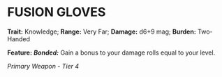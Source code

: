 # FUSION GLOVES

**Trait:** Knowledge; **Range:** Very Far; **Damage:** d6+9 mag; **Burden:** Two-Handed

**Feature:** ***Bonded:*** Gain a bonus to your damage rolls equal to your level.

*Primary Weapon - Tier 4*
